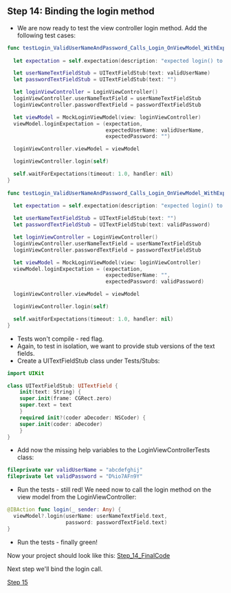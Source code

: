 ## Step 14: Binding the login method

- We are now ready to test the view controller login method. Add the following test cases:

```swift
func testLogin_ValidUserNameAndPassword_Calls_Login_OnViewModel_WithExpectedUserName() {
        
  let expectation = self.expectation(description: "expected login() to be called")

  let userNameTextFieldStub = UITextFieldStub(text: validUserName)
  let passwordTextFieldStub = UITextFieldStub(text: "")

  let loginViewController = LoginViewController()
  loginViewController.userNameTextField = userNameTextFieldStub
  loginViewController.passwordTextField = passwordTextFieldStub

  let viewModel = MockLoginViewModel(view: loginViewController)
  viewModel.loginExpectation = (expectation,
                                expectedUserName: validUserName,
                                expectedPassword: "")

  loginViewController.viewModel = viewModel

  loginViewController.login(self)

  self.waitForExpectations(timeout: 1.0, handler: nil)
}
    
func testLogin_ValidUserNameAndPassword_Calls_Login_OnViewModel_WithExpectedPassword() {
        
  let expectation = self.expectation(description: "expected login() to be called")

  let userNameTextFieldStub = UITextFieldStub(text: "")
  let passwordTextFieldStub = UITextFieldStub(text: validPassword)

  let loginViewController = LoginViewController()
  loginViewController.userNameTextField = userNameTextFieldStub
  loginViewController.passwordTextField = passwordTextFieldStub

  let viewModel = MockLoginViewModel(view: loginViewController)
  viewModel.loginExpectation = (expectation,
                                expectedUserName: "",
                                expectedPassword: validPassword)

  loginViewController.viewModel = viewModel

  loginViewController.login(self)

  self.waitForExpectations(timeout: 1.0, handler: nil)
}
```

- Tests won't compile - red flag.
- Again, to test in isolation, we want to provide stub versions of the text fields. 
- Create a UITextFieldStub class under Tests/Stubs:

```swift
import UIKit

class UITextFieldStub: UITextField {
	init(text: String) { 
    super.init(frame: CGRect.zero) 
    super.text = text
	}
	required init?(coder aDecoder: NSCoder) { 
    super.init(coder: aDecoder)
	} 
}
```

- Add now the missing help variables to the LoginViewControllerTests class:

```swift
fileprivate var validUserName = "abcdefghij" 
fileprivate let validPassword = "D%io7AFn9Y"
```

- Run the tests - still red! We need now to call the login method on the view model from the LoginViewController:

```swift
@IBAction func login(_ sender: Any) {
  viewModel?.login(userName: userNameTextField.text,
                   password: passwordTextField.text)
}
```

- Run the tests - finally green!
  

Now your project should look like this:
[Step_14_FinalCode](FinalCode/)

Next step we'll bind the login call.

[Step 15](../000_Step_15/000_Step15_TextFieldsTests.md)



